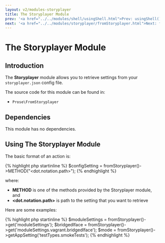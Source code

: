 ```yaml
---
layout: v2/modules-storyplayer
title: The Storyplayer Module
prev: '<a href="../../modules/shell/usingShell.html">Prev: usingShell()</a>'
next: '<a href="../../modules/storyplayer/fromStoryplayer.html">Next: fromStoryplayer()</a>'
---
```


# The Storyplayer Module

## Introduction

The __Storyplayer__ module allows you to retrieve settings from your `storyplayer.json` config file.

The source code for this module can be found in:

* `Prose\FromStoryplayer`

## Dependencies

This module has no dependencies.

## Using The Storyplayer Module

The basic format of an action is:

{% highlight php startinline %}
$configSetting = fromStoryplayer()->METHOD("<dot.notation.path>");
{% endhighlight %}

where:

* __METHOD__ is one of the methods provided by the Storyplayer module, and
* __&lt;dot.notation.path&gt;__ is path to the setting that you want to retrieve

Here are some examples:

{% highlight php startinline %}
$moduleSettings  = fromStoryplayer()->get('moduleSettings');
$bridgedIface = fromStoryplayer()->get('moduleSettings.vagrant.bridgedIface');
$mode = fromStoryplayer()->getAppSetting('testTypes.smokeTests');
{% endhighlight %}